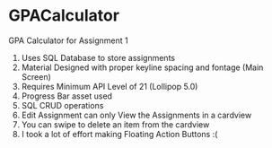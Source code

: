 # GPACalculator
GPA Calculator for Assignment 1

1. Uses SQL Database to store assignments
2. Material Designed with proper keyline spacing and fontage (Main Screen)
3. Requires Minimum API Level of 21 (Lollipop 5.0)
4. Progress Bar asset used 
5. SQL CRUD operations 
6. Edit Assignment can only View the Assignments in a cardview
7. You can swipe to delete an item from the cardview
8. I took a lot of effort making Floating Action Buttons :(
